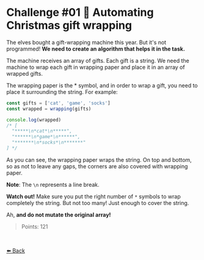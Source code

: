# Challenge #01 🎁 Automating Christmas gift wrapping

The elves bought a gift-wrapping machine this year. But it's not programmed! **We need to create an algorithm that helps it in the task.**

The machine receives an array of gifts. Each gift is a string. We need the machine to wrap each gift in wrapping paper and place it in an array of wrapped gifts.

The wrapping paper is the * symbol, and in order to wrap a gift, you need to place it surrounding the string. For example:

```typescript
const gifts = ['cat', 'game', 'socks']
const wrapped = wrapping(gifts)

console.log(wrapped)
/* [
  "*****\n*cat*\n*****",
  "******\n*game*\n******",
  "*******\n*socks*\n*******"
] */
```

As you can see, the wrapping paper wraps the string. On top and bottom, so as not to leave any gaps, the corners are also covered with wrapping paper.

**Note**: The ```\n``` represents a line break.

**Watch out!** Make sure you put the right number of ```*``` symbols to wrap completely the string. But not too many! Just enough to cover the string.

Ah, **and do not mutate the original array!**

> Points: 121

<br>

[⬅️ Back](https://github.com/AlecANL/adventjs/tree/main/src/2022)
